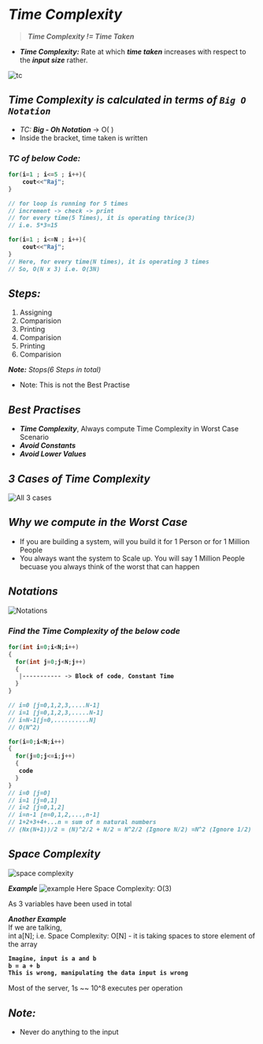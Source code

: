 # _Time Complexity_

> _**Time Complexity != Time Taken**_

- _**Time Complexity:**_ Rate at which _**time taken**_ increases with respect to the _**input size**_ rather.

![tc](https://user-images.githubusercontent.com/91872149/210204496-2692d57c-0dd0-4e8f-a331-bd1d66792889.png)

## _Time Complexity is calculated in terms of `Big O Notation`_
- _TC:_ _**Big - Oh Notation**_ -> O( )
- Inside the bracket, time taken is written


### _TC of below Code:_

<b>

```cpp
for(i=1 ; i<=5 ; i++){
    cout<<"Raj";
}

// for loop is running for 5 times
// increment -> check -> print
// for every time(5 Times), it is operating thrice(3)
// i.e. 5*3=15 

for(i=1 ; i<=N ; i++){
    cout<<"Raj";
}
// Here, for every time(N times), it is operating 3 times
// So, O(N x 3) i.e. O(3N)
```
</b>

## _Steps:_

1. Assigning
2. Comparision
3. Printing
4. Comparision
5. Printing
6. Comparision<br>

**_Note:_** _Stops(6 Steps in total)_

- Note: This is not the Best Practise

## _Best Practises_

- **_Time Complexity_**, Always compute Time Complexity in Worst Case Scenario
- **_Avoid Constants_**
- **_Avoid Lower Values_**

## _3 Cases of Time Complexity_

![All 3 cases](https://user-images.githubusercontent.com/91872149/210206118-0cf9b3e3-abe7-40d7-b94b-e26eba5812e4.png)

## _Why we compute in the Worst Case_
- If you are building a system, will you build it for 1 Person or for 1 Million People
- You always want the system to Scale up. You will say 1 Million People becuase you always think of the worst that can happen

## _Notations_
![Notations](https://user-images.githubusercontent.com/91872149/210206963-13b21b89-42c3-4f02-bcc8-3091c8d68223.png)

### _Find the Time Complexity of the below code_

<b>

```cpp
for(int i=0;i<N;i++)
{
  for(int j=0;j<N;j++)
  {
   |----------- -> Block of code, Constant Time
  }
}

// i=0 [j=0,1,2,3,....N-1]
// i=1 [j=0,1,2,3,.....N-1]
// i=N-1[j=0,..........N]
// O(N^2)
```

```cpp
for(i=0;i<N;i++)
{
  for(j=0;j<=i;j++)
  {
   code
  }
}
// i=0 [j=0]
// i=1 [j=0,1]
// i=2 [j=0,1,2]
// i=n-1 [n=0,1,2,...,n-1]
// 1+2+3+4+...n = sum of n natural numbers
// (Nx(N+1))/2 = (N)^2/2 + N/2 = N^2/2 (Ignore N/2) =N^2 (Ignore 1/2)
```
</b>



## _Space Complexity_
![space complexity](https://user-images.githubusercontent.com/91872149/210208090-090a84b1-0fd8-42dc-bba0-15b188bfa7ee.png)

_**Example**_
![example](https://user-images.githubusercontent.com/91872149/210208684-b208f313-bc9d-4fa8-97d8-a4cb28daf8f0.png)
Here Space Complexity: O(3)

As 3 variables have been used in total

_**Another Example**_ <br>
If we are talking, <br>
int a[N];     i.e. Space Complexity: O[N] - it is taking spaces to store element of the array

<b>

```txt
Imagine, input is a and b
b = a + b
This is wrong, manipulating the data input is wrong
```
</b>

Most of the server,  1s ~~ 10^8 executes per operation


## _Note:_
- Never do anything to the input

